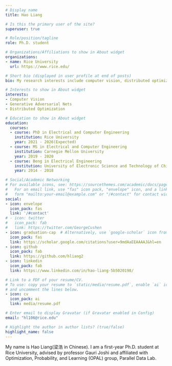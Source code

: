 ```yaml
---
# Display name
title: Hao Liang

# Is this the primary user of the site?
superuser: true

# Role/position/tagline
role: Ph.D. student

# Organizations/Affiliations to show in About widget
organizations:
- name: Rice University
  url: https://www.rice.edu/

# Short bio (displayed in user profile at end of posts)
bio: My research interests include computer vision, distributed optimization.

# Interests to show in About widget
interests:
- Computer Vision
- Generative Adversarial Nets
- Distributed Optimization

# Education to show in About widget
education:
  courses:
  - course: PhD in Electrical and Computer Engineering
    institution: Rice University
    year: 2021 - 2026(Expected)
  - course: MS in Electrical and Computer Engineering
    institution: Carnegie Mellon University
    year: 2019 - 2020
  - course: Beng in Electrical Engineering
    institution: University of Electronic Science and Technology of China
    year: 2014 - 2018

# Social/Academic Networking
# For available icons, see: https://sourcethemes.com/academic/docs/page-builder/#icons
#   For an email link, use "fas" icon pack, "envelope" icon, and a link in the
#   form "mailto:your-email@example.com" or "/#contact" for contact widget.
social:
- icon: envelope
  icon_pack: fas
  link: '/#contact'
# - icon: twitter
#   icon_pack: fab
#   link: https://twitter.com/GeorgeCushen
- icon: graduation-cap  # Alternatively, use `google-scholar` icon from `ai` icon pack
  icon_pack: fas
  link: https://scholar.google.com/citations?user=9mdAaEEAAAAJ&hl=en
- icon: github
  icon_pack: fab
  link: https://github.com/hliang2
- icon: linkedin
  icon_pack: fab
  link: https://www.linkedin.com/in/hao-liang-5b5020198/

# Link to a PDF of your resume/CV.
# To use: copy your resume to `static/media/resume.pdf`, enable `ai` icons in `params.toml`, 
# and uncomment the lines below.
- icon: cv
  icon_pack: ai
  link: media/resume.pdf

# Enter email to display Gravatar (if Gravatar enabled in Config)
email: "hl106@rice.edu"

# Highlight the author in author lists? (true/false)
highlight_name: false
---
```


My name is Hao Liang(梁浩 in Chinese). I am a first-year Ph.D. student at Rice University, advised by professor Gauri Joshi and affiliated with Optimization, Probability, and Learning (OPAL) group, Parallel Data Lab.


